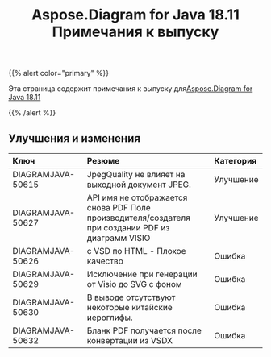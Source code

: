 ﻿---
title: Aspose.Diagram for Java 18.11 Примечания к выпуску
type: docs
weight: 20
url: /ru/java/aspose-diagram-for-java-18-11-release-notes/
---
{{% alert color="primary" %}} 

Эта страница содержит примечания к выпуску для[Aspose.Diagram for Java 18.11](https://docs.aspose.com/diagram/java/aspose-diagram-for-java-18-11-release-notes/)

{{% /alert %}} 
## **Улучшения и изменения**

|**Ключ**|**Резюме**|**Категория**|
|:- |:- |:- |
|DIAGRAMJAVA-50615|JpegQuality не влияет на выходной документ JPEG.|Улучшение|
|DIAGRAMJAVA-50627|API имя не отображается снова PDF Поле производителя/создателя при создании PDF из диаграмм VISIO|Улучшение|
|DIAGRAMJAVA-50626|с VSD по HTML - Плохое качество|Ошибка|
|DIAGRAMJAVA-50629|Исключение при генерации от Visio до SVG с фоном|Ошибка|
|DIAGRAMJAVA-50630|В выводе отсутствуют некоторые китайские иероглифы.|Ошибка|
|DIAGRAMJAVA-50632|Бланк PDF получается после конвертации из VSDX|Ошибка|

